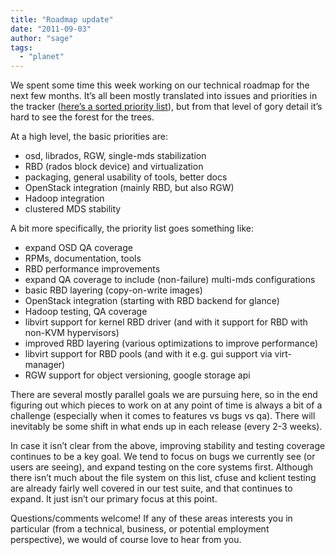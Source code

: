 ```yaml
---
title: "Roadmap update"
date: "2011-09-03"
author: "sage"
tags: 
  - "planet"
---
```


We spent some time this week working on our technical roadmap for the next few months. It’s all been mostly translated into issues and priorities in the tracker ([here’s a sorted priority list](http://tracker.newdream.net/rb/master_backlogs/ceph)), but from that level of gory detail it’s hard to see the forest for the trees.

At a high level, the basic priorities are:

- osd, librados, RGW, single-mds stabilization
- RBD (rados block device) and virtualization
- packaging, general usability of tools, better docs
- OpenStack integration (mainly RBD, but also RGW)
- Hadoop integration
- clustered MDS stability

A bit more specifically, the priority list goes something like:

- expand OSD QA coverage
- RPMs, documentation, tools
- RBD performance improvements
- expand QA coverage to include (non-failure) multi-mds configurations
- basic RBD layering (copy-on-write images)
- OpenStack integration (starting with RBD backend for glance)
- Hadoop testing, QA coverage
- libvirt support for kernel RBD driver (and with it support for RBD with non-KVM hypervisors)
- improved RBD layering (various optimizations to improve performance)
- libvirt support for RBD pools (and with it e.g. gui support via virt-manager)
- RGW support for object versioning, google storage api

There are several mostly parallel goals we are pursuing here, so in the end figuring out which pieces to work on at any point of time is always a bit of a challenge (especially when it comes to features vs bugs vs qa). There will inevitably be some shift in what ends up in each release (every 2-3 weeks).

In case it isn’t clear from the above, improving stability and testing coverage continues to be a key goal. We tend to focus on bugs we currently see (or users are seeing), and expand testing on the core systems first. Although there isn’t much about the file system on this list, cfuse and kclient testing are already fairly well covered in our test suite, and that continues to expand. It just isn’t our primary focus at this point.

Questions/comments welcome! If any of these areas interests you in particular (from a technical, business, or potential employment perspective), we would of course love to hear from you.

